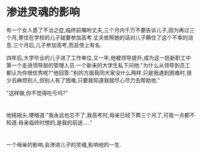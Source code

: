 # 渗进灵魂的影响
有一个女人患了不治之症,临终前嘱咐丈夫,三个月内千万不要告诉儿子,因为再过三个月,寄住在学校的儿子就要参加高考.丈夫依照她的话对儿子瞒住了这个不幸的消息.三个月后,儿子参加高考,而且傍上有名. 

四年后,大学毕业的儿子进了工作单位.又一年,他被领导提升,成为这一批新职工中第一个走进领导层的管理人员.一个新来的大学生私下问他:"为什么从领导到员工都认为你很优秀呢?"他回答:"别的方面我同大家没什么两样.只是我遇到困难时,很少去麻烦别人,但别人有了困难,只要我知道我就尽心尽力去帮助他." 

"这样做,你不觉得吃亏吗?" 
#
他摇摇头,哽咽道:"我永远也忘不了,我高考时,母亲已经下葬三个月了,可我一点都不知道.母亲临终时想的,是我的前途....." 
#
 一个母亲的影响,会渗进儿子的灵魂,影响他的一生.
  